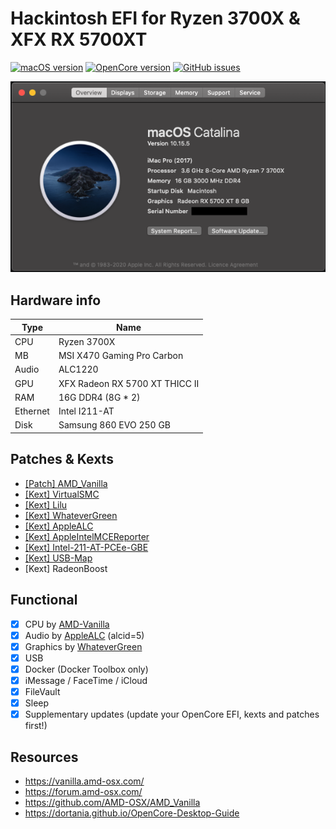 # Hackintosh EFI for Ryzen 3700X &amp; XFX RX 5700XT

[![macOS version](https://img.shields.io/badge/macOS-10.15.6%20(19G73)-informational.svg)](https://www.apple.com/macos) [![OpenCore version](https://img.shields.io/badge/OpenCore-0.6.0-informational.svg)](https://github.com/acidanthera/OpenCorePkg) [![GitHub issues](https://img.shields.io/github/issues/MaximumQuiet/ryzentosh.svg)](https://github.com/MaximumQuiet/ryzentosh/issues/)

<p align="center">
  <img src="images/about.png" />
</p>

## Hardware info

| Type                 | Name                              |
|----------------------|-----------------------------------|
| CPU                  | Ryzen 3700X                       |
| MB                   | MSI X470 Gaming Pro Carbon        |
| Audio                | ALC1220                           |
| GPU                  | XFX Radeon RX 5700 XT THICC II    |
| RAM                  | 16G DDR4 (8G * 2)                 |
| Ethernet             | Intel I211-AT                     |
| Disk                 | Samsung 860 EVO 250 GB            |

## Patches & Kexts
 - [[Patch] AMD_Vanilla](https://github.com/AMD-OSX/AMD_Vanilla)
 - [[Kext] VirtualSMC](https://github.com/acidanthera/VirtualSMC)
 - [[Kext] Lilu](https://github.com/acidanthera/Lilu)
 - [[Kext] WhateverGreen](https://github.com/acidanthera/WhateverGreen)
 - [[Kext] AppleALC](https://github.com/acidanthera/AppleALC)
 - [[Kext] AppleIntelMCEReporter](https://github.com/AMD-OSX/AMD_Vanilla/blob/master/Extra/AppleMCEReporterDisabler.kext.zip)
 - [[Kext] Intel-211-AT-PCEe-GBE](https://www.tonymacx86.com/threads/how-to-build-your-own-imac-pro-successful-build-extended-guide.229353/page-109#post-1618005)
 - [[Kext] USB-Map](https://github.com/dortania/OpenCore-Post-Install/blob/master/extra-files/Sample-USB-Map.kext.zip)
 - [Kext] RadeonBoost

## Functional

- [x] CPU by [AMD-Vanilla](https://github.com/AMD-OSX/AMD_Vanilla)
- [x] Audio by [AppleALC](https://github.com/acidanthera/AppleALC) (alcid=5)
- [x] Graphics by [WhateverGreen](https://github.com/acidanthera/WhateverGreen)
- [x] USB
- [x] Docker (Docker Toolbox only)
- [x] iMessage / FaceTime / iCloud
- [x] FileVault
- [x] Sleep
- [x] Supplementary updates (update your OpenCore EFI, kexts and patches first!)
 
## Resources
- https://vanilla.amd-osx.com/
- https://forum.amd-osx.com/
- https://github.com/AMD-OSX/AMD_Vanilla
- https://dortania.github.io/OpenCore-Desktop-Guide 
